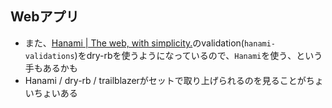 ## Webアプリ

* また、[Hanami \| The web, with simplicity\.](http://hanamirb.org/)のvalidation(`hanami-validations`)をdry-rbを使うようになっているので、`Hanami`を使う、という手もあるかも
* Hanami / dry-rb / trailblazerがセットで取り上げられるのを見ることがちょいちょいある
